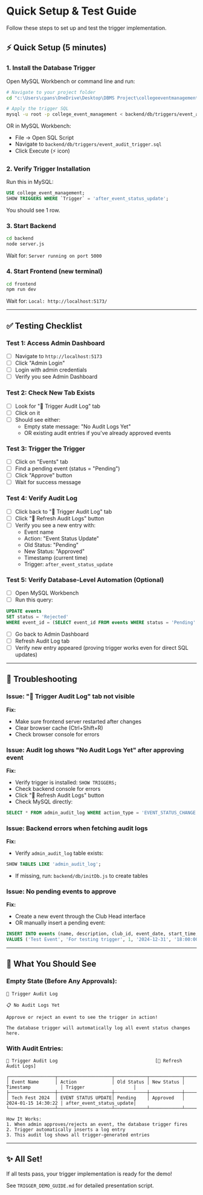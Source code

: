 # Quick Setup & Test Guide

Follow these steps to set up and test the trigger implementation.

## ⚡ Quick Setup (5 minutes)

### 1. Install the Database Trigger

Open MySQL Workbench or command line and run:

```bash
# Navigate to your project folder
cd "c:\Users\cpans\OneDrive\Desktop\DBMS Project\collegeeventmanagement"

# Apply the trigger SQL
mysql -u root -p college_event_management < backend/db/triggers/event_audit_trigger.sql
```

OR in MySQL Workbench:
- File → Open SQL Script
- Navigate to `backend/db/triggers/event_audit_trigger.sql`
- Click Execute (⚡ icon)

### 2. Verify Trigger Installation

Run this in MySQL:
```sql
USE college_event_management;
SHOW TRIGGERS WHERE `Trigger` = 'after_event_status_update';
```

You should see 1 row.

### 3. Start Backend

```bash
cd backend
node server.js
```

Wait for: `Server running on port 5000`

### 4. Start Frontend (new terminal)

```bash
cd frontend
npm run dev
```

Wait for: `Local: http://localhost:5173/`

---

## ✅ Testing Checklist

### Test 1: Access Admin Dashboard
- [ ] Navigate to `http://localhost:5173`
- [ ] Click "Admin Login"
- [ ] Login with admin credentials
- [ ] Verify you see Admin Dashboard

### Test 2: Check New Tab Exists
- [ ] Look for "🔧 Trigger Audit Log" tab
- [ ] Click on it
- [ ] Should see either:
  - Empty state message: "No Audit Logs Yet"
  - OR existing audit entries if you've already approved events

### Test 3: Trigger the Trigger
- [ ] Click on "Events" tab
- [ ] Find a pending event (status = "Pending")
- [ ] Click "Approve" button
- [ ] Wait for success message

### Test 4: Verify Audit Log
- [ ] Click back to "🔧 Trigger Audit Log" tab
- [ ] Click "🔄 Refresh Audit Logs" button
- [ ] Verify you see a new entry with:
  - Event name
  - Action: "Event Status Update"
  - Old Status: "Pending"
  - New Status: "Approved"
  - Timestamp (current time)
  - Trigger: `after_event_status_update`

### Test 5: Verify Database-Level Automation (Optional)
- [ ] Open MySQL Workbench
- [ ] Run this query:
```sql
UPDATE events 
SET status = 'Rejected' 
WHERE event_id = (SELECT event_id FROM events WHERE status = 'Pending' LIMIT 1);
```
- [ ] Go back to Admin Dashboard
- [ ] Refresh Audit Log tab
- [ ] Verify new entry appeared (proving trigger works even for direct SQL updates)

---

## 🐛 Troubleshooting

### Issue: "🔧 Trigger Audit Log" tab not visible
**Fix:**
- Make sure frontend server restarted after changes
- Clear browser cache (Ctrl+Shift+R)
- Check browser console for errors

### Issue: Audit log shows "No Audit Logs Yet" after approving event
**Fix:**
- Verify trigger is installed: `SHOW TRIGGERS;`
- Check backend console for errors
- Click "🔄 Refresh Audit Logs" button
- Check MySQL directly:
```sql
SELECT * FROM admin_audit_log WHERE action_type = 'EVENT_STATUS_CHANGE';
```

### Issue: Backend errors when fetching audit logs
**Fix:**
- Verify `admin_audit_log` table exists:
```sql
SHOW TABLES LIKE 'admin_audit_log';
```
- If missing, run: `backend/db/initDb.js` to create tables

### Issue: No pending events to approve
**Fix:**
- Create a new event through the Club Head interface
- OR manually insert a pending event:
```sql
INSERT INTO events (name, description, club_id, event_date, start_time, venue_id, status)
VALUES ('Test Event', 'For testing trigger', 1, '2024-12-31', '18:00:00', 1, 'Pending');
```

---

## 📸 What You Should See

### Empty State (Before Any Approvals):
```
🔧 Trigger Audit Log

📋 No Audit Logs Yet

Approve or reject an event to see the trigger in action!

The database trigger will automatically log all event status changes here.
```

### With Audit Entries:
```
🔧 Trigger Audit Log                                    [🔄 Refresh Audit Logs]

┌─────────────────┬────────────────────┬────────────┬────────────┬─────────────────────┬──────────────────────────┐
│ Event Name      │ Action             │ Old Status │ New Status │ Timestamp           │ Trigger                  │
├─────────────────┼────────────────────┼────────────┼────────────┼─────────────────────┼──────────────────────────┤
│ Tech Fest 2024  │ EVENT STATUS UPDATE│ Pending    │ Approved   │ 2024-01-15 14:30:22 │ after_event_status_update│
└─────────────────┴────────────────────┴────────────┴────────────┴─────────────────────┴──────────────────────────┘

How It Works:
1. When admin approves/rejects an event, the database trigger fires
2. Trigger automatically inserts a log entry
3. This audit log shows all trigger-generated entries
```

---

## ✨ All Set!

If all tests pass, your trigger implementation is ready for the demo!

See `TRIGGER_DEMO_GUIDE.md` for detailed presentation script.
